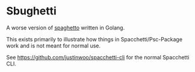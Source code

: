 # Sbughetti

A worse version of [spaghetto](https://github.com/justinwoo/spaghetto) written in Golang.

This exists primarily to illustrate how things in Spacchetti/Psc-Package work and is not meant for normal use.

See <https://github.com/justinwoo/spacchetti-cli> for the normal Spacchetti CLI.

